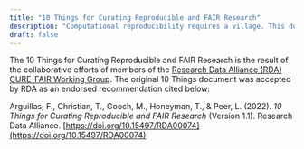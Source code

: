 ```yaml
---
title: "10 Things for Curating Reproducible and FAIR Research"
description: "Computational reproducibility requires a village. This document is primarily for data curators and information professionals who are charged with verifying that a computation can be executed and can reproduce prespecified results. Secondarily, it is for researchers, publishers, editors, reviewers, and others who have a stake in creating, using, sharing, publishing, or preserving reproducible research."
draft: false
---
```

The 10 Things for Curating Reproducible and FAIR Research is the result of the collaborative efforts of members of the [Research Data Alliance (RDA) CURE-FAIR Working Group](https://www.rd-alliance.org/groups/cure-fair-wg). The original 10 Things document was accepted by RDA as an endorsed recommendation cited below:

Arguillas, F., Christian, T., Gooch, M., Honeyman, T., & Peer, L. (2022). *10 Things for Curating Reproducible and FAIR Research* (Version 1.1). Research Data Alliance. [https://doi.org/10.15497/RDA00074](https://doi.org/10.15497/RDA00074)  
